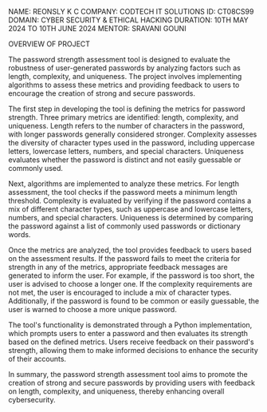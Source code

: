 NAME: REONSLY K C
COMPANY: CODTECH IT SOLUTIONS
ID: CT08CS99
DOMAIN: CYBER SECURITY & ETHICAL HACKING
DURATION: 10TH MAY 2024 TO 10TH JUNE 2024
MENTOR: SRAVANI GOUNI

OVERVIEW OF PROJECT

The password strength assessment tool is designed to evaluate the robustness of user-generated passwords by analyzing factors such as length, complexity, and uniqueness. The project involves implementing algorithms to assess these metrics and providing feedback to users to encourage the creation of strong and secure passwords.

The first step in developing the tool is defining the metrics for password strength. Three primary metrics are identified: length, complexity, and uniqueness. Length refers to the number of characters in the password, with longer passwords generally considered stronger. Complexity assesses the diversity of character types used in the password, including uppercase letters, lowercase letters, numbers, and special characters. Uniqueness evaluates whether the password is distinct and not easily guessable or commonly used.

Next, algorithms are implemented to analyze these metrics. For length assessment, the tool checks if the password meets a minimum length threshold. Complexity is evaluated by verifying if the password contains a mix of different character types, such as uppercase and lowercase letters, numbers, and special characters. Uniqueness is determined by comparing the password against a list of commonly used passwords or dictionary words.

Once the metrics are analyzed, the tool provides feedback to users based on the assessment results. If the password fails to meet the criteria for strength in any of the metrics, appropriate feedback messages are generated to inform the user. For example, if the password is too short, the user is advised to choose a longer one. If the complexity requirements are not met, the user is encouraged to include a mix of character types. Additionally, if the password is found to be common or easily guessable, the user is warned to choose a more unique password.

The tool's functionality is demonstrated through a Python implementation, which prompts users to enter a password and then evaluates its strength based on the defined metrics. Users receive feedback on their password's strength, allowing them to make informed decisions to enhance the security of their accounts.

In summary, the password strength assessment tool aims to promote the creation of strong and secure passwords by providing users with feedback on length, complexity, and uniqueness, thereby enhancing overall cybersecurity.
